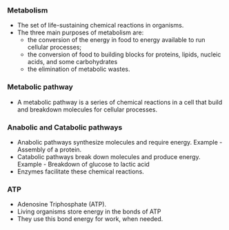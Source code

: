 ### Metabolism
* The set of life-sustaining chemical reactions in organisms. 
* The three main purposes of metabolism are: 
    * the conversion of the energy in food to energy available to run cellular processes; 
    * the conversion of food to building blocks for proteins, lipids, nucleic acids, and some carbohydrates
    * the elimination of metabolic wastes. 

### Metabolic pathway 
* A metabolic pathway is a series of chemical reactions in a cell that build and breakdown molecules for cellular processes.

### Anabolic and Catabolic pathways
* Anabolic pathways synthesize molecules and require energy. Example - Assembly of a protein.
* Catabolic pathways break down molecules and produce energy. Example - Breakdown of glucose to lactic acid
* Enzymes facilitate these chemical reactions.

### ATP
* Adenosine Triphosphate (ATP).
* Living organisms store energy in the bonds of ATP 
* They use this bond energy for work, when needed.
